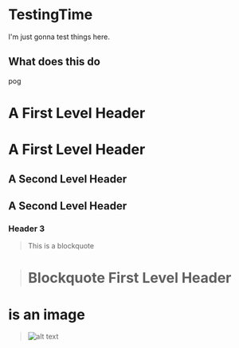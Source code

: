 # TestingTime
I'm just gonna test things here.

## What does this do
pog

A First Level Header
====================


# A First Level Header
A Second Level Header
---------------------
## A Second Level Header

### Header 3

> This is a blockquote

> # Blockquote First Level Header
# is an image
> ![alt text](https://static.wikia.nocookie.net/bigmancallum/images/2/28/CallumLookingGood.png/revision/latest/scale-to-width-down/545?cb=20201227004709 "That's me")
